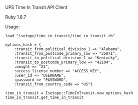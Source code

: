 UPS Time In Transit API Client

Ruby 1.8.7

Usage:

    load "isotope/time_in_transit/time_in_transit.rb"

    options_hash = {
        :transit_from_political_division_1 => "Alabama",
        :transit_from_postcode_primary_low => "35071",
        :transit_to_political_division_1 => "Kentucky",
        :transit_to_postcode_primary_low => "42104",
        :weight => "23",
        :access_license_number => "ACCESS_KEY",
        :user_id => "USERNAME",
        :password => "PASSWORD",
        :transit_from_country_code => "US"}

    time_in_transit = Isotope::TimeInTransit.new options_hash
    time_in_transit.get_time_in_transit
